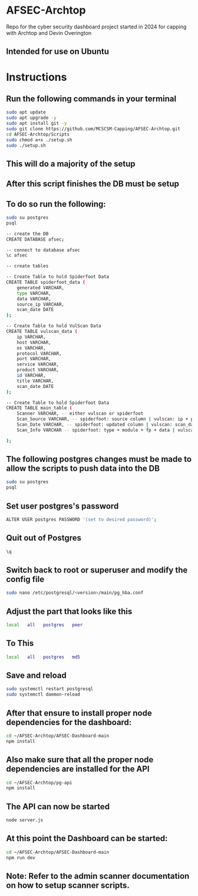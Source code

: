 # AFSEC-Archtop
Repo for the cyber security dashboard project started in 2024 for capping with Archtop and Devin Overington

## Intended for use on Ubuntu
# Instructions

## Run the following commands in your terminal
```bash
sudo apt update
sudo apt upgrade -y
sudo apt install git -y
sudo git clone https://github.com/MCSCSM-Capping/AFSEC-Archtop.git
cd AFSEC-Archtop/Scripts
sudo chmod a+x ./setup.sh
sudo ./setup.sh
```

## This will do a majority of the setup

## After this script finishes the DB must be setup
## To do so run the following:

```bash
sudo su postgres
psql

-- create the DB
CREATE DATABASE afsec;

-- connect to database afsec
\c afsec

-- create tables

-- Create Table to hold Spiderfoot Data
CREATE TABLE spiderfoot_data (
    generated VARCHAR,
    type VARCHAR,
    data VARCHAR,
    source_ip VARCHAR,
    scan_date DATE
);

-- Create Table to hold VulScan Data
CREATE TABLE vulscan_data (
    ip VARCHAR,
    host VARCHAR,
    os VARCHAR,
    protocol VARCHAR,
    port VARCHAR,
    service VARCHAR,
    product VARCHAR,
    id VARCHAR,
    title VARCHAR,
    scan_date DATE
);

-- Create Table to hold Spiderfoot Data
CREATE TABLE main_table (
    Scanner VARCHAR, -- either vulscan or spiderfoot 
    Scan_Source VARCHAR, -- spiderfoot: source column | vulscan: ip + port
    Scan_Date VARCHAR, -- spiderfoot: updated column | vulscan: scan_date
    Scan_Info VARCHAR -- spiderfoot: type + module + fp + data | vulscan: host + os + protocol + service + product + id + title

);
```

## The following postgres changes must be made to allow the scripts to push data into the DB
```bash
sudo su postgres
psql
```

## Set user postgres's password
```bash
ALTER USER postgres PASSWORD '(set to desired password)';
```

## Quit out of Postgres
```bash
\q
```

## Switch back to root or superuser and modify the config file
```bash
sudo nano /etc/postgresql/<version>/main/pg_hba.conf
```

## Adjust the part that looks like this
```bash
local   all   postgres   peer
```

## To This
```bash
local   all   postgres   md5
```

## Save and reload 
```bash
sudo systemctl restart postgresql
sudo systemctl daemon-reload
```

## After that ensure to install proper node dependencies for the dashboard:
```bash
cd ~/AFSEC-Archtop/AFSEC-Dashboard-main
npm install
```
## Also make sure that all the proper node dependencies are installed for the API
```bash
cd ~/AFSEC-Archtop/pg-api
npm install
```

## The API can now be started
```bash
node server.js
```

## At this point the Dashboard can be started:
```bash
cd ~/AFSEC-Archtop/AFSEC-Dashboard-main
npm run dev
```

## Note: Refer to the admin scanner documentation on how to setup scanner scripts.
